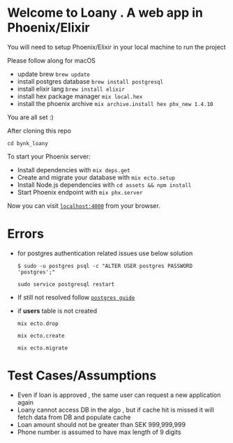 



# Welcome to Loany .  A web app in Phoenix/Elixir

You will need to setup Phoenix/Elixir in your local machine to run the project

Please follow along for macOS

>   

 - update brew `brew update`
 - install postgres database `brew install postgresql`
 - install elixir lang   `brew install elixir`
 - install hex package manager `mix local.hex`
 - install the phoenix archive `mix archive.install hex phx_new 1.4.10`

You are all set :)

After cloning this repo 

    cd bynk_loany 

To start your Phoenix server:

  * Install dependencies with `mix deps.get`
  * Create and migrate your database with `mix ecto.setup`
  * Install Node.js dependencies with `cd assets && npm install`
  * Start Phoenix endpoint with `mix phx.server`

Now you can visit [`localhost:4000`](http://localhost:4000) from your browser.

# Errors

 - for postgres authentication related issues use below solution

    `$ sudo -u postgres psql -c "ALTER USER postgres PASSWORD 'postgres';" `

    ` sudo service postgresql restart `

 - If still not resolved follow [`postgres guide`](https://wiki.postgresql.org/wiki/Detailed_installation_guides)
 
 - if **users** table is not created  

     `mix ecto.drop`
     
     `mix ecto.create`
     
     `mix ecto.migrate`

# Test Cases/Assumptions

 - Even if loan is approved , the same user can request a new application again
 - Loany cannot access DB in the algo , but if cache hit is missed it will fetch data from DB and populate cache
 - Loan amount should not be greater than SEK 999,999,999
 - Phone number is assumed to have max length of 9 digits
 
